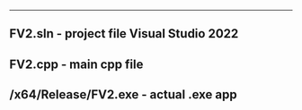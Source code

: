 -----
FV2.sln - project file Visual Studio 2022
-----
FV2.cpp - main cpp file
-----
/x64/Release/FV2.exe - actual .exe app
-----
